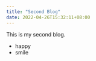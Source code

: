 ```yaml
---
title: "Second Blog"
date: 2022-04-26T15:32:11+08:00
---
```



This is my second blog.

* happy
* smile

